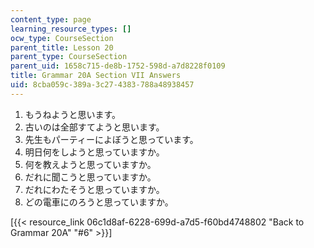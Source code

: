```yaml
---
content_type: page
learning_resource_types: []
ocw_type: CourseSection
parent_title: Lesson 20
parent_type: CourseSection
parent_uid: 1658c715-de8b-1752-598d-a7d8228f0109
title: Grammar 20A Section VII Answers
uid: 8cba059c-389a-3c27-4383-788a48938457
---
```


1.  もうねようと思います。
2.  古いのは全部すてようと思います。
3.  先生もパーティーによぼうと思っています。
4.  明日何をしようと思っていますか。
5.  何を教えようと思っていますか。
6.  だれに聞こうと思っていますか。
7.  だれにわたそうと思っていますか。
8.  どの電車にのろうと思っていますか。

\[{{< resource_link 06c1d8af-6228-699d-a7d5-f60bd4748802 "Back to Grammar 20A" "#6" >}}\]